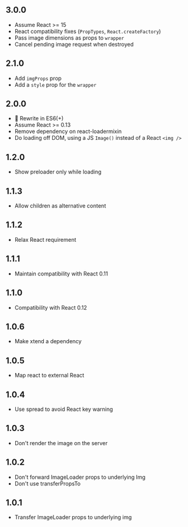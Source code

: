 ## 3.0.0

* Assume React >= 15
* React compatibility fixes (`PropTypes`, `React.createFactory`)
* Pass image dimensions as props to `wrapper`
* Cancel pending image request when destroyed

## 2.1.0

* Add `imgProps` prop
* Add a `style` prop for the `wrapper`

## 2.0.0

* :construction: Rewrite in ES6(+)
* Assume React >= 0.13
* Remove dependency on react-loadermixin
* Do loading off DOM, using a JS `Image()` instead of a React `<img />`

## 1.2.0

* Show preloader only while loading

## 1.1.3

* Allow children as alternative content

## 1.1.2

* Relax React requirement

## 1.1.1

* Maintain compatibility with React 0.11

## 1.1.0

* Compatibility with React 0.12

## 1.0.6

* Make xtend a dependency

## 1.0.5

* Map react to external React

## 1.0.4

* Use spread to avoid React key warning

## 1.0.3

* Don't render the image on the server

## 1.0.2

* Don't forward ImageLoader props to underlying Img
* Don't use transferPropsTo

## 1.0.1

* Transfer ImageLoader props to underlying img
